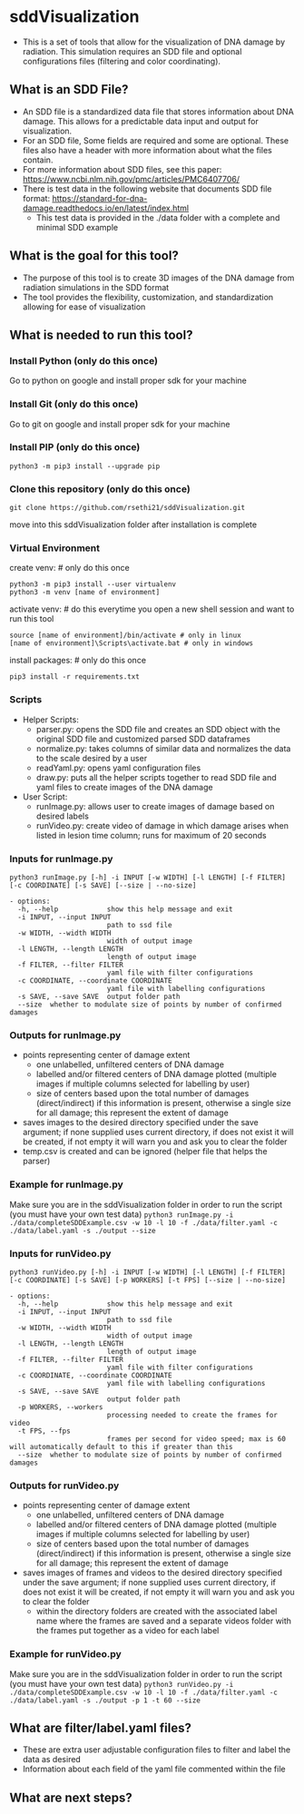 # sddVisualization

- This is a set of tools that allow for the visualization of DNA damage by radiation. This simulation requires an SDD file and optional configurations files (filtering and color coordinating).

## What is an SDD File?

- An SDD file is a standardized data file that stores information about DNA damage. This allows for a predictable data input and output for visualization.
- For an SDD file, Some fields are required and some are optional. These files also have a header with more information about what the files contain.
- For more information about SDD files, see this paper: https://www.ncbi.nlm.nih.gov/pmc/articles/PMC6407706/
- There is test data in the following website that documents SDD file format: https://standard-for-dna-damage.readthedocs.io/en/latest/index.html
    - This test data is provided in the ./data folder with a complete and minimal SDD example

## What is the goal for this tool?

- The purpose of this tool is to create 3D images of the DNA damage from radiation simulations in the SDD format
- The tool provides the flexibility, customization, and standardization allowing for ease of visualization

## What is needed to run this tool?

### Install Python (only do this once)
Go to python on google and install proper sdk for your machine

### Install Git (only do this once)
Go to git on google and install proper sdk for your machine

### Install PIP (only do this once)
```
python3 -m pip3 install --upgrade pip
```
### Clone this repository (only do this once)
```
git clone https://github.com/rsethi21/sddVisualization.git
```
move into this sddVisualization folder after installation is complete
### Virtual Environment

create venv: # only do this once
```
python3 -m pip3 install --user virtualenv
python3 -m venv [name of environment]
```
activate venv: # do this everytime you open a new shell session and want to run this tool
```
source [name of environment]/bin/activate # only in linux
[name of environment]\Scripts\activate.bat # only in windows
```
install packages: # only do this once
```
pip3 install -r requirements.txt
```

### Scripts

- Helper Scripts:
    - parser.py: opens the SDD file and creates an SDD object with the original SDD file and customized parsed SDD dataframes
    - normalize.py: takes columns of similar data and normalizes the data to the scale desired by a user
    - readYaml.py: opens yaml configuration files
    - draw.py: puts all the helper scripts together to read SDD file and yaml files to create images of the DNA damage
- User Script:
    - runImage.py: allows user to create images of damage based on desired labels
    - runVideo.py: create video of damage in which damage arises when listed in lesion time column; runs for maximum of 20 seconds

### Inputs for runImage.py

```python3 runImage.py [-h] -i INPUT [-w WIDTH] [-l LENGTH] [-f FILTER] [-c COORDINATE] [-s SAVE] [--size | --no-size]```
```
- options:
  -h, --help            show this help message and exit
  -i INPUT, --input INPUT
                        path to ssd file
  -w WIDTH, --width WIDTH
                        width of output image
  -l LENGTH, --length LENGTH
                        length of output image
  -f FILTER, --filter FILTER
                        yaml file with filter configurations
  -c COORDINATE, --coordinate COORDINATE
                        yaml file with labelling configurations
  -s SAVE, --save SAVE  output folder path
  --size  whether to modulate size of points by number of confirmed damages
```
### Outputs for runImage.py

- points representing center of damage extent
    - one unlabelled, unfiltered centers of DNA damage
    - labelled and/or filtered centers of DNA damage plotted (multiple images if multiple columns selected for labelling by user)
    - size of centers based upon the total number of damages (direct/indirect) if this information is present, otherwise a single size for all damage; this represent the extent of damage
- saves images to the desired directory specified under the save argument; if none supplied uses current directory, if does not exist it will be created, if not empty it will warn you and ask you to clear the folder
- temp.csv is created and can be ignored (helper file that helps the parser)

### Example for runImage.py

Make sure you are in the sddVisualization folder in order to run the script (you must have your own test data)
```python3 runImage.py -i ./data/completeSDDExample.csv -w 10 -l 10 -f ./data/filter.yaml -c ./data/label.yaml -s ./output --size```

### Inputs for runVideo.py

```python3 runVideo.py [-h] -i INPUT [-w WIDTH] [-l LENGTH] [-f FILTER] [-c COORDINATE] [-s SAVE] [-p WORKERS] [-t FPS] [--size | --no-size]```
```
- options:
  -h, --help            show this help message and exit
  -i INPUT, --input INPUT
                        path to ssd file
  -w WIDTH, --width WIDTH
                        width of output image
  -l LENGTH, --length LENGTH
                        length of output image
  -f FILTER, --filter FILTER
                        yaml file with filter configurations
  -c COORDINATE, --coordinate COORDINATE
                        yaml file with labelling configurations
  -s SAVE, --save SAVE
                        output folder path
  -p WORKERS, --workers
                        processing needed to create the frames for video
  -t FPS, --fps
                        frames per second for video speed; max is 60 will automatically default to this if greater than this
  --size  whether to modulate size of points by number of confirmed damages
```
### Outputs for runVideo.py

- points representing center of damage extent
    - one unlabelled, unfiltered centers of DNA damage
    - labelled and/or filtered centers of DNA damage plotted (multiple images if multiple columns selected for labelling by user)
    - size of centers based upon the total number of damages (direct/indirect) if this information is present, otherwise a single size for all damage; this represent the extent of damage
- saves images of frames and videos to the desired directory specified under the save argument; if none supplied uses current directory, if does not exist it will be created, if not empty it will warn you and ask you to clear the folder
    - within the directory folders are created with the associated label name where the frames are saved and a separate videos folder with the frames put together as a video for each label

### Example for runVideo.py

Make sure you are in the sddVisualization folder in order to run the script (you must have your own test data)
```python3 runVideo.py -i ./data/completeSDDExample.csv -w 10 -l 10 -f ./data/filter.yaml -c ./data/label.yaml -s ./output -p 1 -t 60 --size```

## What are filter/label.yaml files?

- These are extra user adjustable configuration files to filter and label the data as desired
- Information about each field of the yaml file commented within the file

## What are next steps?
